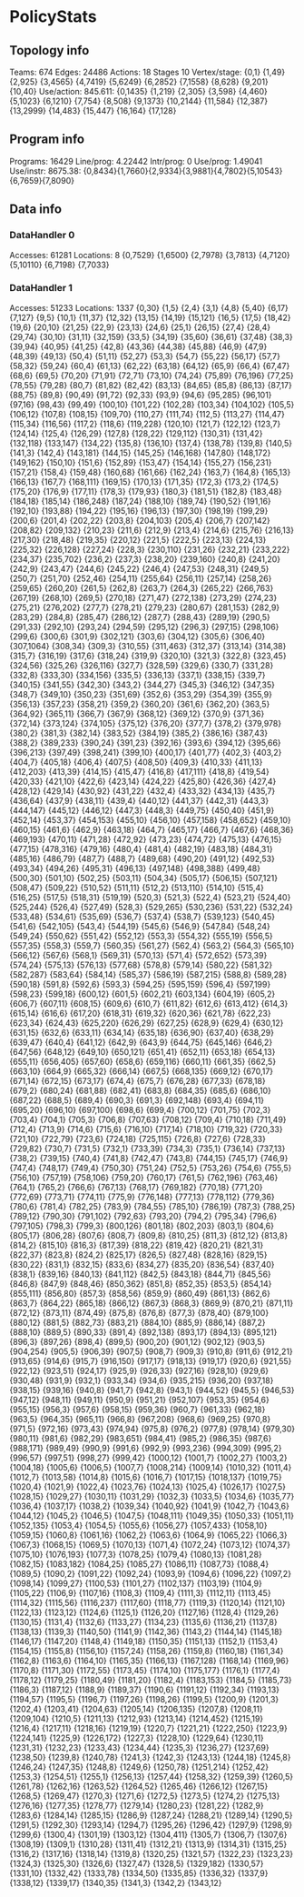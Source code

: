 # PolicyStats
## Topology info
Teams:		674
Edges:		24486
Actions:	18
Stages		10
Vertex/stage:	{0,1} {1,49} {2,925} {3,4565} {4,7419} {5,6249} {6,2852} {7,1558} {8,628} {9,201} {10,40} 
Use/action:	845.611: {0,1435} {1,219} {2,305} {3,598} {4,460} {5,1023} {6,1210} {7,754} {8,508} {9,1373} {10,2144} {11,584} {12,387} {13,2999} {14,483} {15,447} {16,164} {17,128} 

## Program info
Programs:	16429
Line/prog:	4.22442
Intr/prog:	0
Use/prog:	1.49041
Use/instr:	8675.38: {0,8434}{1,7660}{2,9334}{3,9881}{4,7802}{5,10543}{6,7659}{7,8090}

## Data info

### DataHandler 0
Accesses:	61281
Locations:	8
{0,7529} {1,6500} {2,7978} {3,7813} {4,7120} {5,10110} {6,7198} {7,7033} 

### DataHandler 1
Accesses:	51233
Locations:	1337
{0,30} {1,5} {2,4} {3,1} {4,8} {5,40} {6,17} {7,127} {9,5} {10,1} {11,37} {12,32} {13,15} {14,19} {15,121} {16,5} {17,5} {18,42} {19,6} {20,10} {21,25} {22,9} {23,13} {24,6} {25,1} {26,15} {27,4} {28,4} {29,74} {30,10} {31,11} {32,159} {33,5} {34,19} {35,60} {36,61} {37,48} {38,3} {39,94} {40,95} {41,25} {42,8} {43,36} {44,38} {45,88} {46,9} {47,9} {48,39} {49,13} {50,4} {51,11} {52,27} {53,3} {54,7} {55,22} {56,17} {57,7} {58,32} {59,24} {60,4} {61,13} {62,22} {63,18} {64,12} {65,9} {66,4} {67,47} {68,6} {69,5} {70,20} {71,91} {72,71} {73,10} {74,24} {75,89} {76,196} {77,25} {78,55} {79,28} {80,7} {81,82} {82,42} {83,13} {84,65} {85,8} {86,13} {87,17} {88,75} {89,8} {90,49} {91,72} {92,33} {93,9} {94,6} {95,285} {96,101} {97,16} {98,43} {99,49} {100,10} {101,22} {102,28} {103,34} {104,102} {105,5} {106,12} {107,8} {108,15} {109,70} {110,27} {111,74} {112,5} {113,27} {114,47} {115,34} {116,56} {117,2} {118,6} {119,228} {120,10} {121,7} {122,12} {123,7} {124,14} {125,4} {126,29} {127,8} {128,22} {129,112} {130,31} {131,42} {132,118} {133,147} {134,22} {135,8} {136,10} {137,4} {138,78} {139,8} {140,5} {141,3} {142,4} {143,181} {144,15} {145,25} {146,168} {147,80} {148,172} {149,162} {150,10} {151,6} {152,89} {153,47} {154,14} {155,27} {156,231} {157,21} {158,4} {159,48} {160,68} {161,66} {162,24} {163,7} {164,8} {165,13} {166,13} {167,7} {168,111} {169,15} {170,13} {171,35} {172,3} {173,2} {174,5} {175,20} {176,9} {177,11} {178,3} {179,93} {180,3} {181,51} {182,8} {183,48} {184,18} {185,14} {186,248} {187,24} {188,10} {189,74} {190,52} {191,16} {192,10} {193,88} {194,22} {195,16} {196,13} {197,30} {198,19} {199,29} {200,6} {201,4} {202,22} {203,8} {204,103} {205,4} {206,7} {207,142} {208,82} {209,132} {210,23} {211,6} {212,9} {213,4} {214,6} {215,76} {216,13} {217,30} {218,48} {219,35} {220,12} {221,5} {222,5} {223,13} {224,13} {225,32} {226,128} {227,24} {228,3} {230,110} {231,26} {232,21} {233,222} {234,37} {235,702} {236,2} {237,3} {238,20} {239,160} {240,8} {241,20} {242,9} {243,47} {244,6} {245,22} {246,4} {247,53} {248,31} {249,5} {250,7} {251,70} {252,46} {254,11} {255,64} {256,11} {257,14} {258,26} {259,65} {260,20} {261,5} {262,8} {263,7} {264,3} {265,22} {266,763} {267,19} {268,10} {269,5} {270,18} {271,47} {272,138} {273,29} {274,23} {275,21} {276,202} {277,7} {278,21} {279,23} {280,67} {281,153} {282,9} {283,29} {284,8} {285,47} {286,12} {287,7} {288,43} {289,19} {290,5} {291,33} {292,10} {293,24} {294,59} {295,12} {296,3} {297,15} {298,106} {299,6} {300,6} {301,9} {302,121} {303,6} {304,12} {305,6} {306,40} {307,1064} {308,34} {309,3} {310,55} {311,463} {312,37} {313,14} {314,38} {315,7} {316,19} {317,6} {318,24} {319,9} {320,10} {321,3} {322,8} {323,45} {324,56} {325,26} {326,116} {327,7} {328,59} {329,6} {330,7} {331,28} {332,8} {333,30} {334,156} {335,5} {336,13} {337,1} {338,15} {339,7} {340,15} {341,55} {342,30} {343,2} {344,27} {345,3} {346,12} {347,35} {348,7} {349,10} {350,23} {351,69} {352,6} {353,29} {354,39} {355,9} {356,13} {357,23} {358,21} {359,2} {360,20} {361,6} {362,20} {363,5} {364,92} {365,11} {366,7} {367,9} {368,12} {369,12} {370,9} {371,36} {372,14} {373,124} {374,105} {375,12} {376,20} {377,7} {378,2} {379,978} {380,2} {381,3} {382,14} {383,52} {384,19} {385,2} {386,16} {387,43} {388,2} {389,233} {390,24} {391,23} {392,16} {393,6} {394,12} {395,66} {396,213} {397,49} {398,241} {399,10} {400,17} {401,77} {402,3} {403,2} {404,7} {405,18} {406,4} {407,5} {408,50} {409,3} {410,33} {411,13} {412,203} {413,39} {414,15} {415,47} {416,8} {417,111} {418,8} {419,54} {420,33} {421,10} {422,6} {423,14} {424,22} {425,80} {426,36} {427,4} {428,12} {429,14} {430,92} {431,22} {432,4} {433,32} {434,13} {435,7} {436,64} {437,9} {438,11} {439,4} {440,12} {441,37} {442,31} {443,3} {444,147} {445,12} {446,12} {447,3} {448,3} {449,75} {450,40} {451,9} {452,14} {453,37} {454,153} {455,10} {456,10} {457,158} {458,652} {459,10} {460,15} {461,6} {462,9} {463,18} {464,7} {465,17} {466,7} {467,6} {468,36} {469,193} {470,11} {471,28} {472,92} {473,23} {474,72} {475,13} {476,15} {477,15} {478,316} {479,16} {480,4} {481,4} {482,19} {483,18} {484,31} {485,16} {486,79} {487,7} {488,7} {489,68} {490,20} {491,12} {492,53} {493,34} {494,26} {495,31} {496,13} {497,148} {498,388} {499,48} {500,30} {501,10} {502,25} {503,11} {504,34} {505,17} {506,15} {507,121} {508,47} {509,22} {510,52} {511,11} {512,2} {513,110} {514,10} {515,4} {516,25} {517,5} {518,31} {519,19} {520,3} {521,3} {522,4} {523,21} {524,40} {525,244} {526,4} {527,49} {528,3} {529,265} {530,236} {531,22} {532,24} {533,48} {534,61} {535,69} {536,7} {537,4} {538,7} {539,123} {540,45} {541,6} {542,105} {543,4} {544,19} {545,6} {546,9} {547,84} {548,24} {549,24} {550,62} {551,42} {552,12} {553,3} {554,32} {555,19} {556,5} {557,35} {558,3} {559,7} {560,35} {561,27} {562,4} {563,2} {564,3} {565,10} {566,12} {567,6} {568,1} {569,31} {570,13} {571,4} {572,652} {573,39} {574,24} {575,13} {576,13} {577,68} {578,8} {579,14} {580,22} {581,32} {582,287} {583,64} {584,14} {585,37} {586,19} {587,215} {588,8} {589,28} {590,18} {591,8} {592,6} {593,3} {594,25} {595,159} {596,4} {597,199} {598,23} {599,18} {600,12} {601,5} {602,21} {603,134} {604,19} {605,2} {606,7} {607,11} {608,15} {609,6} {610,7} {611,82} {612,6} {613,412} {614,3} {615,14} {616,6} {617,20} {618,31} {619,32} {620,36} {621,78} {622,23} {623,34} {624,43} {625,220} {626,29} {627,25} {628,9} {629,4} {630,12} {631,15} {632,6} {633,11} {634,14} {635,18} {636,90} {637,40} {638,29} {639,47} {640,4} {641,12} {642,9} {643,9} {644,75} {645,146} {646,2} {647,56} {648,12} {649,10} {650,121} {651,41} {652,11} {653,18} {654,13} {655,11} {656,405} {657,60} {658,6} {659,116} {660,11} {661,35} {662,5} {663,10} {664,9} {665,32} {666,14} {667,5} {668,135} {669,12} {670,17} {671,14} {672,15} {673,17} {674,4} {675,7} {676,28} {677,33} {678,18} {679,2} {680,24} {681,88} {682,41} {683,8} {684,35} {685,6} {686,10} {687,22} {688,5} {689,4} {690,3} {691,3} {692,148} {693,4} {694,11} {695,20} {696,10} {697,100} {698,6} {699,4} {700,12} {701,75} {702,3} {703,4} {704,1} {705,3} {706,8} {707,63} {708,12} {709,4} {710,18} {711,49} {712,4} {713,9} {714,6} {715,6} {716,10} {717,14} {718,10} {719,32} {720,33} {721,10} {722,79} {723,6} {724,18} {725,115} {726,8} {727,6} {728,33} {729,82} {730,7} {731,5} {732,1} {733,39} {734,3} {735,1} {736,14} {737,13} {738,2} {739,15} {740,4} {741,8} {742,47} {743,8} {744,15} {745,17} {746,9} {747,4} {748,17} {749,4} {750,30} {751,24} {752,5} {753,26} {754,6} {755,5} {756,10} {757,19} {758,106} {759,20} {760,17} {761,5} {762,196} {763,46} {764,1} {765,2} {766,6} {767,13} {768,17} {769,182} {770,18} {771,20} {772,69} {773,71} {774,11} {775,9} {776,148} {777,13} {778,112} {779,36} {780,6} {781,4} {782,25} {783,9} {784,55} {785,10} {786,19} {787,3} {788,25} {789,12} {790,30} {791,102} {792,63} {793,20} {794,2} {795,34} {796,6} {797,105} {798,3} {799,3} {800,126} {801,18} {802,203} {803,1} {804,6} {805,17} {806,28} {807,6} {808,7} {809,8} {810,25} {811,3} {812,12} {813,8} {814,2} {815,10} {816,3} {817,39} {818,22} {819,42} {820,21} {821,31} {822,37} {823,8} {824,2} {825,17} {826,5} {827,48} {828,16} {829,15} {830,22} {831,1} {832,15} {833,6} {834,27} {835,20} {836,54} {837,40} {838,1} {839,16} {840,13} {841,112} {842,5} {843,18} {844,71} {845,56} {846,8} {847,9} {848,46} {850,362} {851,8} {852,35} {853,5} {854,14} {855,111} {856,80} {857,3} {858,56} {859,9} {860,49} {861,13} {862,6} {863,7} {864,22} {865,18} {866,12} {867,3} {868,3} {869,9} {870,21} {871,11} {872,12} {873,11} {874,49} {875,8} {876,8} {877,3} {878,40} {879,100} {880,12} {881,5} {882,73} {883,21} {884,10} {885,9} {886,14} {887,2} {888,10} {889,5} {890,33} {891,4} {892,138} {893,17} {894,13} {895,121} {896,3} {897,26} {898,4} {899,5} {900,20} {901,12} {902,12} {903,5} {904,254} {905,5} {906,39} {907,5} {908,7} {909,3} {910,8} {911,6} {912,21} {913,65} {914,6} {915,7} {916,150} {917,17} {918,13} {919,17} {920,6} {921,55} {922,12} {923,51} {924,17} {925,9} {926,33} {927,16} {928,10} {929,6} {930,48} {931,9} {932,1} {933,34} {934,6} {935,215} {936,20} {937,18} {938,15} {939,16} {940,8} {941,7} {942,8} {943,1} {944,52} {945,5} {946,53} {947,12} {948,11} {949,11} {950,9} {951,21} {952,107} {953,35} {954,6} {955,15} {956,3} {957,6} {958,15} {959,36} {960,7} {961,33} {962,18} {963,5} {964,35} {965,11} {966,8} {967,208} {968,6} {969,25} {970,8} {971,5} {972,16} {973,43} {974,94} {975,8} {976,2} {977,8} {978,14} {979,30} {980,11} {981,6} {982,29} {983,651} {984,41} {985,2} {986,35} {987,6} {988,171} {989,49} {990,9} {991,6} {992,9} {993,236} {994,309} {995,2} {996,57} {997,51} {998,27} {999,42} {1000,12} {1001,7} {1002,27} {1003,2} {1004,18} {1005,6} {1006,5} {1007,7} {1008,214} {1009,14} {1010,32} {1011,4} {1012,7} {1013,58} {1014,8} {1015,6} {1016,7} {1017,15} {1018,137} {1019,75} {1020,4} {1021,9} {1022,4} {1023,76} {1024,13} {1025,4} {1026,17} {1027,5} {1028,15} {1029,27} {1030,11} {1031,29} {1032,3} {1033,5} {1034,6} {1035,77} {1036,4} {1037,17} {1038,2} {1039,34} {1040,92} {1041,9} {1042,7} {1043,6} {1044,12} {1045,2} {1046,5} {1047,5} {1048,111} {1049,35} {1050,33} {1051,11} {1052,135} {1053,4} {1054,5} {1055,6} {1056,27} {1057,433} {1058,10} {1059,15} {1060,8} {1061,16} {1062,2} {1063,6} {1064,9} {1065,22} {1066,3} {1067,3} {1068,15} {1069,5} {1070,13} {1071,4} {1072,24} {1073,12} {1074,37} {1075,10} {1076,193} {1077,3} {1078,25} {1079,4} {1080,13} {1081,28} {1082,15} {1083,182} {1084,25} {1085,27} {1086,11} {1087,73} {1088,4} {1089,5} {1090,2} {1091,22} {1092,24} {1093,9} {1094,6} {1096,22} {1097,2} {1098,14} {1099,27} {1100,53} {1101,27} {1102,137} {1103,19} {1104,9} {1105,22} {1106,9} {1107,16} {1108,3} {1109,4} {1111,3} {1112,11} {1113,45} {1114,32} {1115,56} {1116,237} {1117,60} {1118,77} {1119,3} {1120,14} {1121,10} {1122,13} {1123,12} {1124,6} {1125,1} {1126,20} {1127,16} {1128,4} {1129,26} {1130,15} {1131,4} {1132,6} {1133,27} {1134,23} {1135,6} {1136,21} {1137,8} {1138,13} {1139,3} {1140,50} {1141,9} {1142,36} {1143,2} {1144,14} {1145,18} {1146,17} {1147,20} {1148,4} {1149,18} {1150,35} {1151,13} {1152,1} {1153,4} {1154,15} {1155,8} {1156,10} {1157,24} {1158,26} {1159,8} {1160,18} {1161,34} {1162,8} {1163,6} {1164,10} {1165,35} {1166,13} {1167,128} {1168,14} {1169,96} {1170,8} {1171,30} {1172,55} {1173,45} {1174,10} {1175,177} {1176,1} {1177,4} {1178,12} {1179,25} {1180,49} {1181,20} {1182,4} {1183,153} {1184,5} {1185,73} {1186,3} {1187,12} {1188,9} {1189,37} {1190,6} {1191,12} {1192,34} {1193,13} {1194,57} {1195,5} {1196,7} {1197,26} {1198,26} {1199,5} {1200,9} {1201,3} {1202,4} {1203,41} {1204,63} {1205,14} {1206,135} {1207,8} {1208,11} {1209,104} {1210,5} {1211,13} {1212,93} {1213,14} {1214,452} {1215,19} {1216,4} {1217,11} {1218,16} {1219,19} {1220,7} {1221,21} {1222,250} {1223,9} {1224,141} {1225,9} {1226,172} {1227,3} {1228,10} {1229,64} {1230,11} {1231,31} {1232,23} {1233,43} {1234,44} {1235,3} {1236,27} {1237,69} {1238,50} {1239,8} {1240,78} {1241,3} {1242,3} {1243,13} {1244,18} {1245,8} {1246,24} {1247,35} {1248,8} {1249,6} {1250,78} {1251,214} {1252,42} {1253,3} {1254,51} {1255,1} {1256,13} {1257,44} {1258,32} {1259,39} {1260,5} {1261,78} {1262,16} {1263,52} {1264,52} {1265,46} {1266,12} {1267,15} {1268,5} {1269,47} {1270,3} {1271,6} {1272,5} {1273,5} {1274,2} {1275,13} {1276,16} {1277,35} {1278,77} {1279,14} {1280,23} {1281,22} {1282,9} {1283,6} {1284,14} {1285,15} {1286,9} {1287,24} {1288,21} {1289,14} {1290,5} {1291,5} {1292,30} {1293,14} {1294,7} {1295,26} {1296,42} {1297,9} {1298,9} {1299,6} {1300,4} {1301,19} {1303,12} {1304,411} {1305,7} {1306,7} {1307,6} {1308,19} {1309,1} {1310,28} {1311,41} {1312,21} {1313,9} {1314,31} {1315,25} {1316,2} {1317,16} {1318,14} {1319,8} {1320,25} {1321,57} {1322,23} {1323,23} {1324,3} {1325,30} {1326,6} {1327,47} {1328,5} {1329,182} {1330,57} {1331,10} {1332,42} {1333,78} {1334,50} {1335,85} {1336,32} {1337,9} {1338,12} {1339,17} {1340,35} {1341,3} {1342,2} {1343,12} 